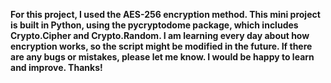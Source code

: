 **For this project, I used the AES-256 encryption method. This mini project is built in Python, using the pycryptodome package, which includes Crypto.Cipher and Crypto.Random. I am learning every day about how encryption works, so the script might be modified in the future. If there are any bugs or mistakes, please let me know. I would be happy to learn and improve. Thanks!**